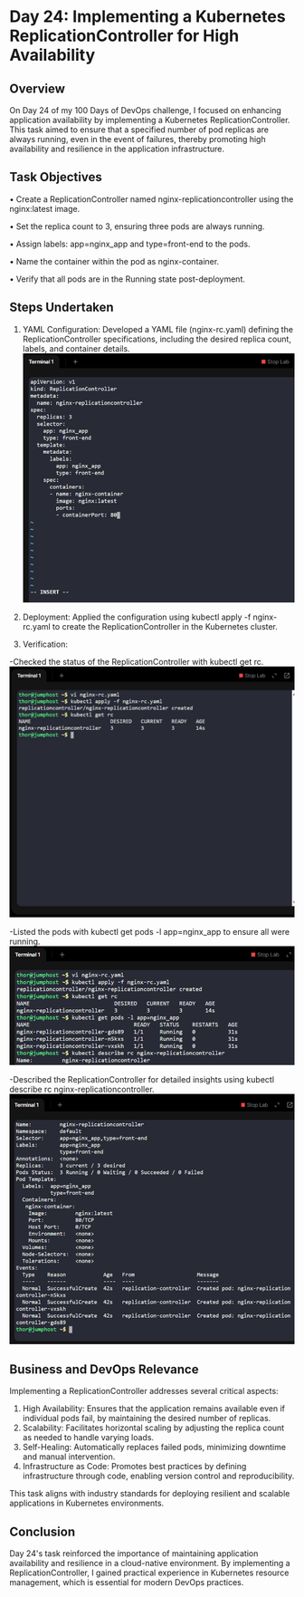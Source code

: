 # Day 24: Implementing a Kubernetes ReplicationController for High Availability

## Overview
On Day 24 of my 100 Days of DevOps challenge, I focused on enhancing application availability by implementing a Kubernetes ReplicationController. This task aimed to ensure that a specified number of pod replicas are always running, even in the event of failures, thereby promoting high availability and resilience in the application infrastructure.

## Task Objectives
•	Create a ReplicationController named nginx-replicationcontroller using the nginx:latest image.

•	Set the replica count to 3, ensuring three pods are always running.

•	Assign labels: app=nginx_app and type=front-end to the pods.

•	Name the container within the pod as nginx-container.

•	Verify that all pods are in the Running state post-deployment.

## Steps Undertaken
1.	YAML Configuration: Developed a YAML file (nginx-rc.yaml) defining the ReplicationController specifications, including the desired replica count, labels, and container details.
![Screenshot](screenshots/nginx-rc.yaml.png)

2.	Deployment: Applied the configuration using kubectl apply -f nginx-rc.yaml to create the ReplicationController in the Kubernetes cluster.
3.	Verification:

-Checked the status of the ReplicationController with kubectl get rc.
![Screenshot](screenshots/kubectl-get-rc.png)

-Listed the pods with kubectl get pods -l app=nginx_app to ensure all were running.
![Screenshot](screenshots/kubectl-get-pods.png)

-Described the ReplicationController for detailed insights using kubectl describe rc nginx-replicationcontroller.
![Screenshot](screenshots/kubectl-describe.png)

## Business and DevOps Relevance
Implementing a ReplicationController addresses several critical aspects:

1. High Availability: Ensures that the application remains available even if individual pods fail, by maintaining the desired number of replicas.
2. Scalability: Facilitates horizontal scaling by adjusting the replica count as needed to handle varying loads.
3. Self-Healing: Automatically replaces failed pods, minimizing downtime and manual intervention.
4. Infrastructure as Code: Promotes best practices by defining infrastructure through code, enabling version control and reproducibility.

This task aligns with industry standards for deploying resilient and scalable applications in Kubernetes environments.

## Conclusion
Day 24's task reinforced the importance of maintaining application availability and resilience in a cloud-native environment. By implementing a ReplicationController, I gained practical experience in Kubernetes resource management, which is essential for modern DevOps practices.
